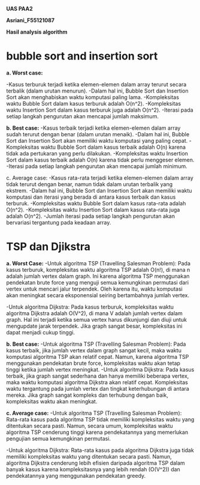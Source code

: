 **UAS PAA2**

**Asriani_F55121087**

**Hasil analysis algorithm**

# **bubble sort and insertion sort**

**a. Worst case:**

-Kasus terburuk terjadi ketika elemen-elemen dalam array terurut secara terbalik (dalam urutan menurun).
-Dalam hal ini, Bubble Sort dan Insertion Sort akan menghabiskan waktu komputasi paling lama.
-Kompleksitas waktu Bubble Sort dalam kasus terburuk adalah O(n^2).
-Kompleksitas waktu Insertion Sort dalam kasus terburuk juga adalah O(n^2).
-Iterasi pada setiap langkah pengurutan akan mencapai jumlah maksimum.

**b. Best case:**
-Kasus terbaik terjadi ketika elemen-elemen dalam array sudah terurut dengan benar (dalam urutan menaik).
-Dalam hal ini, Bubble Sort dan Insertion Sort akan memiliki waktu komputasi yang paling cepat.
-Kompleksitas waktu Bubble Sort dalam kasus terbaik adalah O(n) karena tidak ada pertukaran yang perlu dilakukan.
-Kompleksitas waktu Insertion Sort dalam kasus terbaik adalah O(n) karena tidak perlu menggeser elemen.
-Iterasi pada setiap langkah pengurutan akan mencapai jumlah minimum.

c. Average case:
-Kasus rata-rata terjadi ketika elemen-elemen dalam array tidak terurut dengan benar, namun tidak dalam urutan terbalik yang ekstrem.
-Dalam hal ini, Bubble Sort dan Insertion Sort akan memiliki waktu komputasi dan iterasi yang berada di antara kasus terbaik dan kasus terburuk.
-Kompleksitas waktu Bubble Sort dalam kasus rata-rata adalah O(n^2).
-Kompleksitas waktu Insertion Sort dalam kasus rata-rata juga adalah O(n^2).
-Jumlah iterasi pada setiap langkah pengurutan akan bervariasi tergantung pada keadaan array.

# **TSP dan Djikstra**

**a. Worst Case:**
-Untuk algoritma TSP (Travelling Salesman Problem): Pada kasus terburuk, kompleksitas waktu algoritma TSP adalah O(n!), di mana n adalah jumlah vertex dalam graph. Ini karena algoritma TSP menggunakan pendekatan brute force yang menguji semua kemungkinan permutasi dari vertex untuk mencari jalur terpendek. Oleh karena itu, waktu komputasi akan meningkat secara eksponensial seiring bertambahnya jumlah vertex.

-Untuk algoritma Dijkstra: Pada kasus terburuk, kompleksitas waktu algoritma Dijkstra adalah O(V^2), di mana V adalah jumlah vertex dalam graph. Hal ini terjadi ketika semua vertex harus dikunjungi dan diuji untuk mengupdate jarak terpendek. Jika graph sangat besar, kompleksitas ini dapat menjadi cukup tinggi.

**b. Best case:**
-Untuk algoritma TSP (Travelling Salesman Problem): Pada kasus terbaik, jika jumlah vertex dalam graph sangat kecil, maka waktu komputasi algoritma TSP akan relatif cepat. Namun, karena algoritma TSP menggunakan pendekatan brute force, kompleksitas waktu akan tetap tinggi ketika jumlah vertex meningkat.
-Untuk algoritma Dijkstra: Pada kasus terbaik, jika graph sangat sederhana dan hanya memiliki beberapa vertex, maka waktu komputasi algoritma Dijkstra akan relatif cepat. Kompleksitas waktu tergantung pada jumlah vertex dan tingkat keterhubungan di antara mereka. Jika graph sangat kompleks dan terhubung dengan baik, kompleksitas waktu akan meningkat.

**c. Average case:**
-Untuk algoritma TSP (Travelling Salesman Problem): Rata-rata kasus pada algoritma TSP tidak memiliki kompleksitas waktu yang ditentukan secara pasti. Namun, secara umum, kompleksitas waktu algoritma TSP cenderung tinggi karena pendekatannya yang memerlukan pengujian semua kemungkinan permutasi.

-Untuk algoritma Dijkstra: Rata-rata kasus pada algoritma Dijkstra juga tidak memiliki kompleksitas waktu yang ditentukan secara pasti. Namun, algoritma Dijkstra cenderung lebih efisien daripada algoritma TSP dalam banyak kasus karena kompleksitasnya yang lebih rendah (O(V^2)) dan pendekatannya yang menggunakan pendekatan greedy.
